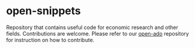 # open-snippets
Repository that contains useful code for economic research and other fields. Contributions are welcome. Please refer to our [open-ado](https://github.com/economic-research/open-ado) repository for instruction on how to contribute.
